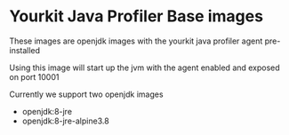 # Yourkit Java Profiler Base images

These images are openjdk images with the yourkit java profiler agent pre-installed

Using this image will start up the jvm with the agent enabled and exposed on port 10001

Currently we support two openjdk images
 * openjdk:8-jre
 * openjdk:8-jre-alpine3.8


